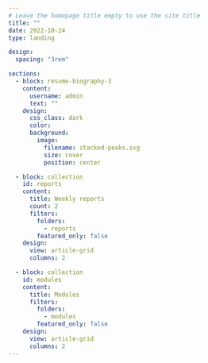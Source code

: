 ```yaml
---
# Leave the homepage title empty to use the site title
title: ""
date: 2022-10-24
type: landing

design:
  spacing: "3rem"

sections:
  - block: resume-biography-3
    content:
      username: admin
      text: ""
    design:
      css_class: dark
      color:
      background:
        image:
          filename: stacked-peaks.svg
          size: cover
          position: center

  - block: collection
    id: reports
    content:
      title: Weekly reports
      count: 2
      filters:
        folders:
          - reports
        featured_only: false
    design:
      view: article-grid
      columns: 2

  - block: collection
    id: modules
    content:
      title: Modules
      filters:
        folders:
          - modules
        featured_only: false
    design:
      view: article-grid
      columns: 2
---
```

